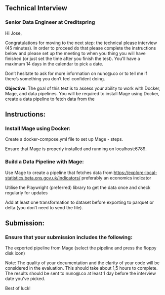 ## Technical Interview
### Senior Data Engineer at Creditspring
Hi Jose,

Congratulations for moving to the next step: the technical please interview (45 minutes). In order to proceed do that please complete the instructions below and please set up the meeting to when you thing you will have finished (or just set the time after you finish the test). You'll have a maximum 14 days in the calendar to pick a date.

Don’t hesitate to ask for more information on nuno@.co or to tell me if there’s something you don’t feel confident doing.

**Objective**: The goal of this test is to assess your ability to work with Docker, Mage, and data pipelines. You will be required to install Mage using Docker, create a data pipeline to fetch data from the

## Instructions:

### Install Mage using Docker:

Create a docker-compose.yml file to set up Mage - steps.

Ensure that Mage is properly installed and running on localhost:6789.

### Build a Data Pipeline with Mage:

Use Mage to create a pipeline that fetches data from https://explore-local-statistics.beta.ons.gov.uk/indicators/ preferably an economics indicator

Utilise the Playwright (preferred) library to get the data once and check regularly for updates

Add at least one transformation to dataset before exporting to parquet or delta (you don’t need to send the file).

## Submission:

### Ensure that your submission includes the following:
The exported pipeline from Mage (select the pipeline and press the floppy disk icon)

Note: The quality of your documentation and the clarity of your code will be considered in the evaluation. This should take about 1,5 hours to complete. The results should be sent to nuno@.co at least 1 day before the interview date you've picked.

Best of luck!
